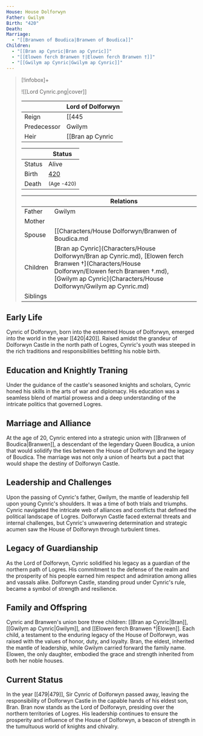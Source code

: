 ```yaml
---
House: House Dolforwyn
Father: Gwilym
Birth: "420"
Death: 
Marriage:
  - "[[Branwen of Boudica|Branwen of Boudica]]"
Children:
  - "[[Bran ap Cynric|Bran ap Cynric]]"
  - "[[Elowen ferch Branwen †|Elowen ferch Branwen †]]"
  - "[[Gwilym ap Cynric|Gwilym ap Cynric]]"
---
```



> [!infobox]+
> 
> ![[Lord Cynric.png|cover]]
>
> || Lord of Dolforwyn   |
> | ---- | ---- |
> |Reign | [[445|445]] - [[479|479]] |
>|Predecessor | Gwilym |
>|Heir| [[Bran ap Cynric|Bran ap Cynric]]|
> 
> || Status |
> |--|--|
> |Status| Alive|
> | Birth | [420](420) |
> | Death |  <small>(Age -420)</small> |
>
> || Relations   |
> | ---- | ---- |
> | Father | Gwilym |
> | Mother |  |
> | Spouse | [[Characters/House Dolforwyn/Branwen of Boudica.md|Branwen of Boudica]] |
> | Children| [Bran ap Cynric](Characters/House Dolforwyn/Bran ap Cynric.md), [Elowen ferch Branwen †](Characters/House Dolforwyn/Elowen ferch Branwen †.md), [Gwilym ap Cynric](Characters/House Dolforwyn/Gwilym ap Cynric.md) |
> | Siblings ||

## Early Life

Cynric of Dolforwyn, born into the esteemed House of Dolforwyn, emerged into the world in the year [[420|420]]. Raised amidst the grandeur of Dolforwyn Castle in the north path of Logres, Cynric's youth was steeped in the rich traditions and responsibilities befitting his noble birth.

## Education and Knightly Traning

Under the guidance of the castle's seasoned knights and scholars, Cynric honed his skills in the arts of war and diplomacy. His education was a seamless blend of martial prowess and a deep understanding of the intricate politics that governed Logres.

## Marriage and Alliance

At the age of 20, Cynric entered into a strategic union with [[Branwen of Boudica|Branwen]], a descendant of the legendary Queen Boudica, a union that would solidify the ties between the House of Dolforwyn and the legacy of Boudica. The marriage was not only a union of hearts but a pact that would shape the destiny of Dolforwyn Castle.

## Leadership and Challenges

Upon the passing of Cynric's father, Gwilym, the mantle of leadership fell upon young Cynric's shoulders. It was a time of both trials and triumphs. Cynric navigated the intricate web of alliances and conflicts that defined the political landscape of Logres. Dolforwyn Castle faced external threats and internal challenges, but Cynric's unwavering determination and strategic acumen saw the House of Dolforwyn through turbulent times.

## Legacy of Guardianship

As the Lord of Dolforwyn, Cynric solidified his legacy as a guardian of the northern path of Logres. His commitment to the defense of the realm and the prosperity of his people earned him respect and admiration among allies and vassals alike. Dolforwyn Castle, standing proud under Cynric's rule, became a symbol of strength and resilience.

## Family and Offspring

Cynric and Branwen's union bore three children: [[Bran ap Cynric|Bran]], [[Gwilym ap Cynric|Gwilym]], and [[Elowen ferch Branwen †|Elowen]]. Each child, a testament to the enduring legacy of the House of Dolforwyn, was raised with the values of honor, duty, and loyalty. Bran, the eldest, inherited the mantle of leadership, while Gwilym carried forward the family name. Elowen, the only daughter, embodied the grace and strength inherited from both her noble houses.

## Current Status

In the year [[479|479]], Sir Cynric of Dolforwyn passed away, leaving the responsibility of Dolforwyn Castle in the capable hands of his eldest son, Bran. Bran now stands as the Lord of Dolforwyn, presiding over the northern territories of Logres. His leadership continues to ensure the prosperity and influence of the House of Dolforwyn, a beacon of strength in the tumultuous world of knights and chivalry.
